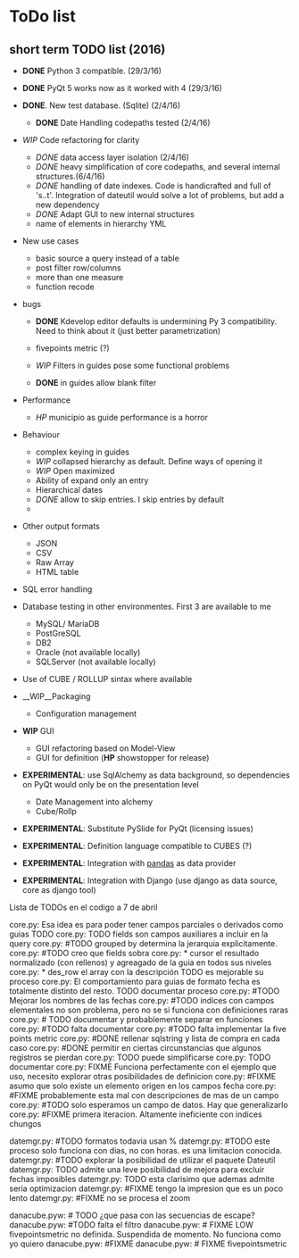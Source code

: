 # ToDo list

## short term TODO list (2016)

* __DONE__ Python 3 compatible. (29/3/16)
* __DONE__ PyQt 5 works now as it worked with 4 (29/3/16)
* __DONE__. New test database.  (Sqlite) (2/4/16)
   * __DONE__ Date Handling codepaths tested (2/4/16)

* _WIP_ Code refactoring for clarity
  * _DONE_ data access layer isolation (2/4/16)
  * _DONE_ heavy simplification of core codepaths, and several internal structures.(6/4/16)
  * _DONE_ handling of date indexes. Code is handicrafted and full of 's..t'. Integration of dateutil would solve a lot
  of problems, but add a new dependency
  * _DONE_ Adapt GUI to new internal structures
  * name of elements in hierarchy YML
  
* New use cases
  * basic source a query instead of a table
  * post filter row/columns
  * more than one measure
  * function recode
 
* bugs
  * __DONE__ Kdevelop editor defaults is undermining Py 3 compatibility. Need to think about it (just better parametrization)
  * fivepoints metric (?)
  * _WIP_ Filters in guides pose some functional problems

  * __DONE__ in guides allow blank filter
 
* Performance
  * _HP_ municipio as guide performance is a horror
  
* Behaviour
  * complex keying in guides
  * _WIP_ collapsed hierarchy as default. Define ways of opening it 
  * _WIP_ Open maximized
  * Ability of expand only an entry
  * Hierarchical dates
  * _DONE_ allow to skip entries. I skip entries by default
  *


* Other output formats 
    * JSON
    * CSV
    * Raw Array
    * HTML table
    
* SQL error handling

* Database testing in other environmentes. First 3 are available to me
    * MySQL/ MariaDB
    * PostGreSQL
    * DB2
    * Oracle  (not available locally)
    * SQLServer (not available locally)

* Use of CUBE / ROLLUP sintax where available

* __WIP__Packaging
    * Configuration management

* __WIP__ GUI 
    * GUI refactoring based on Model-View
    * GUI for definition   (__HP__ showstopper for release)
 
* __EXPERIMENTAL__: use SqlAlchemy as data background, so dependencies on PyQt would only be on the presentation level
    * Date Management into alchemy
    * Cube/Rollp
 
* __EXPERIMENTAL__: Substitute PySlide for PyQt (licensing issues)

* __EXPERIMENTAL__: Definition language compatible to CUBES (?)

* __EXPERIMENTAL__: Integration with [pandas](http://pandas.pydata.org/) as data provider

* __EXPERIMENTAL__: Integration with Django (use django as data source, core as django tool)

Lista de TODOs en el codigo a 7 de abril

core.py:           Esa idea es para poder tener campos parciales o derivados como guias TODO
core.py:          TODO fields son campos auxiliares a incluir en la query
core.py:          #TODO grouped by determina la jerarquia explicitamente.
core.py:        #TODO creo que fields sobra
core.py:           * cursor el resultado normalizado (con rellenos) y agreagado de la guia en todos sus niveles
core.py:           * des_row el array con la descripción  TODO es mejorable su proceso
core.py:           El comportamiento para guias de formato fecha es totalmente distinto del resto. TODO documentar proceso
core.py:        #TODO Mejorar los nombres de las fechas
core.py:        #TODO indices con campos elementales no son problema, pero no se si funciona con definiciones raras
core.py:        # TODO documentar y probablemente separar en funciones
core.py:    #TODO falta documentar
core.py:    #TODO falta implementar la five points metric
core.py:                #DONE rellenar sqlstring y lista de compra en cada caso
core.py:                    #DONE permitir en ciertas circunstancias que algunos registros se pierdan
core.py:           TODO puede simplificarse
core.py:           TODO documentar
core.py:           FIXME Funciona perfectamente con el ejemplo que uso, necesito explorar otras posibilidades de definicion
core.py:                    #FIXME asumo que solo existe un elemento origen en los campos fecha
core.py:                    #FIXME probablemente esta mal con descripciones de mas de un campo
core.py:         #TODO solo esperamos un campo de datos. Hay que generalizarlo
core.py:            #FIXME primera iteracion. Altamente ineficiente con indices chungos

datemgr.py:    #TODO formatos todavia usan %
datemgr.py:        #TODO este proceso solo funciona con dias, no con horas. es una limitacion conocida.
datemgr.py:        #TODO explorar la posibilidad de utilizar el paquete Dateutil 
datemgr.py:       TODO admite una leve posibilidad de mejora para excluir fechas imposibles
datemgr.py:       TODO esta clarisimo que ademas admite seria optimizacion
datemgr.py:        #FIXME tengo la impresion que es un poco lento
datemgr.py:    #FIXME no se procesa el zoom

danacube.pyw: # TODO ¿que pasa con las secuencias de escape?
danacube.pyw:         #TODO  falta el filtro
danacube.pyw: # FIXME LOW fivepointsmetric no definida. Suspendida de momento. No funciona como yo quiero
danacube.pyw:        #FIXME
danacube.pyw:                # FIXME fivepointsmetric

